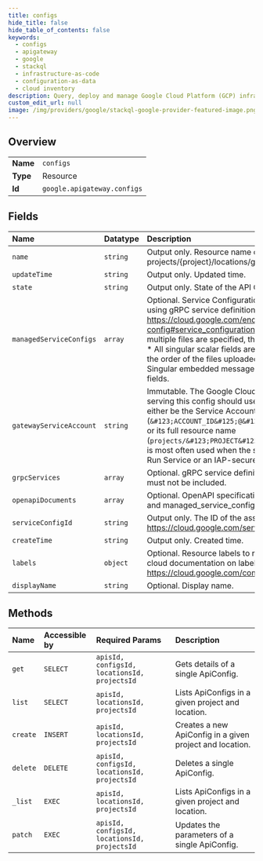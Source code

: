 ```yaml
---
title: configs
hide_title: false
hide_table_of_contents: false
keywords:
  - configs
  - apigateway
  - google    
  - stackql
  - infrastructure-as-code
  - configuration-as-data
  - cloud inventory
description: Query, deploy and manage Google Cloud Platform (GCP) infrastructure and resources using SQL
custom_edit_url: null
image: /img/providers/google/stackql-google-provider-featured-image.png
---
```

  
    

## Overview
<table><tbody>
<tr><td><b>Name</b></td><td><code>configs</code></td></tr>
<tr><td><b>Type</b></td><td>Resource</td></tr>
<tr><td><b>Id</b></td><td><code>google.apigateway.configs</code></td></tr>
</tbody></table>

## Fields
| Name | Datatype | Description |
|:-----|:---------|:------------|
| `name` | `string` | Output only. Resource name of the API Config. Format: projects/&#123;project&#125;/locations/global/apis/&#123;api&#125;/configs/&#123;api_config&#125; |
| `updateTime` | `string` | Output only. Updated time. |
| `state` | `string` | Output only. State of the API Config. |
| `managedServiceConfigs` | `array` | Optional. Service Configuration files. At least one must be included when using gRPC service definitions. See https://cloud.google.com/endpoints/docs/grpc/grpc-service-config#service_configuration_overview for the expected file contents. If multiple files are specified, the files are merged with the following rules: * All singular scalar fields are merged using "last one wins" semantics in the order of the files uploaded. * Repeated fields are concatenated. * Singular embedded messages are merged using these rules for nested fields. |
| `gatewayServiceAccount` | `string` | Immutable. The Google Cloud IAM Service Account that Gateways serving this config should use to authenticate to other services. This may either be the Service Account's email (`&#123;ACCOUNT_ID&#125;@&#123;PROJECT&#125;.iam.gserviceaccount.com`) or its full resource name (`projects/&#123;PROJECT&#125;/accounts/&#123;UNIQUE_ID&#125;`). This is most often used when the service is a GCP resource such as a Cloud Run Service or an IAP-secured service. |
| `grpcServices` | `array` | Optional. gRPC service definition files. If specified, openapi_documents must not be included. |
| `openapiDocuments` | `array` | Optional. OpenAPI specification documents. If specified, grpc_services and managed_service_configs must not be included. |
| `serviceConfigId` | `string` | Output only. The ID of the associated Service Config ( https://cloud.google.com/service-infrastructure/docs/glossary#config). |
| `createTime` | `string` | Output only. Created time. |
| `labels` | `object` | Optional. Resource labels to represent user-provided metadata. Refer to cloud documentation on labels for more details. https://cloud.google.com/compute/docs/labeling-resources |
| `displayName` | `string` | Optional. Display name. |
## Methods
| Name | Accessible by | Required Params | Description |
|:-----|:--------------|:----------------|:------------|
| `get` | `SELECT` | `apisId, configsId, locationsId, projectsId` | Gets details of a single ApiConfig. |
| `list` | `SELECT` | `apisId, locationsId, projectsId` | Lists ApiConfigs in a given project and location. |
| `create` | `INSERT` | `apisId, locationsId, projectsId` | Creates a new ApiConfig in a given project and location. |
| `delete` | `DELETE` | `apisId, configsId, locationsId, projectsId` | Deletes a single ApiConfig. |
| `_list` | `EXEC` | `apisId, locationsId, projectsId` | Lists ApiConfigs in a given project and location. |
| `patch` | `EXEC` | `apisId, configsId, locationsId, projectsId` | Updates the parameters of a single ApiConfig. |

